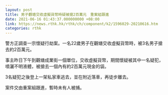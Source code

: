 ```yaml
---
layout: post
title: 男子觀塘交收虛擬貨幣時疑被搶2百萬元　重案組跟進
date: 2021-06-16 01:43:37.000000000 +08:00
link: https://news.rthk.hk/rthk/ch/component/k2/1596029-20210616.htm
categories: rthk
---
```


警方正調查一宗懷疑行劫案。一名22歲男子在觀塘交收虛擬貨幣時，被3名男子搶去約2百萬元。

事主昨日下午到觀塘成業街一個單位，交收虛擬貨幣，期間懷疑被其中一名疑犯，噴灑不明液體，被搶去一個內有約2百萬元現金的袋。

3名疑犯之後登上一架私家車逃去，並在附近落車，再徒步離去。

案件交由重案組跟進，暫時未有人被捕。
